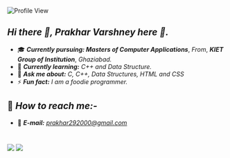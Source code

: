 ![Profile View](https://gpvc.arturio.dev/prakhar-varshney) 


## *Hi there 👋, Prakhar Varshney here :boy:.*
- :mortar_board: ***Currently pursuing: Masters of Computer Applications***, *From*, ***KIET Group of Institution***, *Ghaziabad.*
- 🌱 ***Currently learning:*** *C++ and Data Structure.*
- 💬 ***Ask me about:*** *C, C++, Data Structures, HTML and CSS*
- ⚡ ***Fun fact:*** *I am a foodie programmer.* 


## :satellite: *How to reach me:-*
- :e-mail: ***E-mail:*** *prakhar292000@gmail.com*

#


<img align ="center" src ="https://github-readme-stats.vercel.app/api?username=prakhar290&theme=blue-green&show_icons=true" />

<img align ="center" src="https://github-readme-streak-stats.herokuapp.com/?user=prakhar290" />

#



